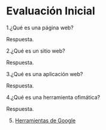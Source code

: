 # Evaluación Inicial
1.¿Qué es una página web?

Respuesta.


2.¿Qué es un sitio web?

Respuesta.


3.¿Qué es una aplicación web?

Respuesta.


4.¿Qué es una herramienta ofimática?

Respuesta.


5. [Herramientas de Google](https://www.google.com/intl/es-419/chrome/browser-tools/ "Herramientas de Google")